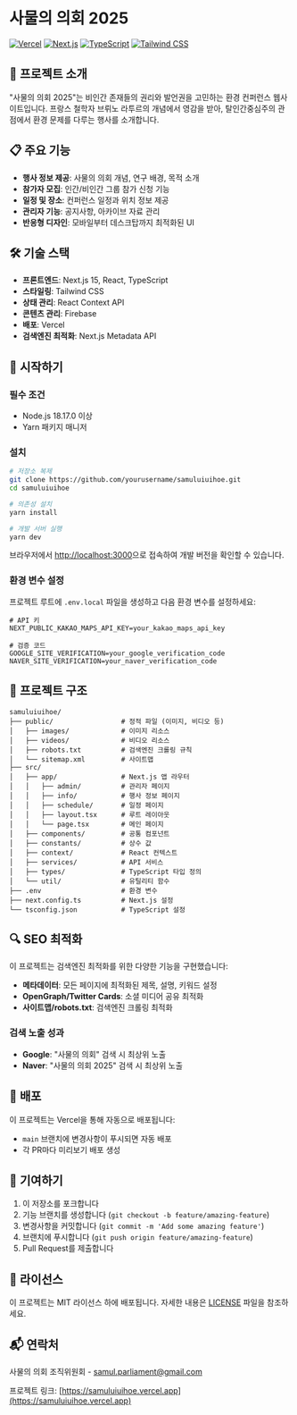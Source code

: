 # 사물의 의회 2025

[![Vercel](https://img.shields.io/badge/Vercel-000000?style=for-the-badge&logo=vercel&logoColor=white)](https://samuluiuihoe.vercel.app)
[![Next.js](https://img.shields.io/badge/Next.js-000000?style=for-the-badge&logo=next.js&logoColor=white)](https://nextjs.org/)
[![TypeScript](https://img.shields.io/badge/TypeScript-3178C6?style=for-the-badge&logo=typescript&logoColor=white)](https://www.typescriptlang.org/)
[![Tailwind CSS](https://img.shields.io/badge/Tailwind_CSS-38B2AC?style=for-the-badge&logo=tailwind-css&logoColor=white)](https://tailwindcss.com/)

## 📄 프로젝트 소개

"사물의 의회 2025"는 비인간 존재들의 권리와 발언권을 고민하는 환경 컨퍼런스 웹사이트입니다. 프랑스 철학자 브뤼노 라투르의 개념에서 영감을 받아, 탈인간중심주의 관점에서 환경 문제를 다루는 행사를 소개합니다.

## 📋 주요 기능

- **행사 정보 제공**: 사물의 의회 개념, 연구 배경, 목적 소개
- **참가자 모집**: 인간/비인간 그룹 참가 신청 기능
- **일정 및 장소**: 컨퍼런스 일정과 위치 정보 제공
- **관리자 기능**: 공지사항, 아카이브 자료 관리
- **반응형 디자인**: 모바일부터 데스크탑까지 최적화된 UI

## 🛠️ 기술 스택

- **프론트엔드**: Next.js 15, React, TypeScript
- **스타일링**: Tailwind CSS
- **상태 관리**: React Context API
- **콘텐츠 관리**: Firebase
- **배포**: Vercel
- **검색엔진 최적화**: Next.js Metadata API

## 🚀 시작하기

### 필수 조건

- Node.js 18.17.0 이상
- Yarn 패키지 매니저

### 설치

```bash
# 저장소 복제
git clone https://github.com/yourusername/samuluiuihoe.git
cd samuluiuihoe

# 의존성 설치
yarn install

# 개발 서버 실행
yarn dev
```

브라우저에서 [http://localhost:3000](http://localhost:3000)으로 접속하여 개발 버전을 확인할 수 있습니다.

### 환경 변수 설정

프로젝트 루트에 `.env.local` 파일을 생성하고 다음 환경 변수를 설정하세요:

```
# API 키
NEXT_PUBLIC_KAKAO_MAPS_API_KEY=your_kakao_maps_api_key

# 검증 코드
GOOGLE_SITE_VERIFICATION=your_google_verification_code
NAVER_SITE_VERIFICATION=your_naver_verification_code
```

## 📁 프로젝트 구조

```
samuluiuihoe/
├── public/                 # 정적 파일 (이미지, 비디오 등)
│   ├── images/             # 이미지 리소스
│   ├── videos/             # 비디오 리소스
│   ├── robots.txt          # 검색엔진 크롤링 규칙
│   └── sitemap.xml         # 사이트맵
├── src/
│   ├── app/                # Next.js 앱 라우터
│   │   ├── admin/          # 관리자 페이지
│   │   ├── info/           # 행사 정보 페이지
│   │   ├── schedule/       # 일정 페이지
│   │   ├── layout.tsx      # 루트 레이아웃
│   │   └── page.tsx        # 메인 페이지
│   ├── components/         # 공통 컴포넌트
│   ├── constants/          # 상수 값
│   ├── context/            # React 컨텍스트
│   ├── services/           # API 서비스
│   ├── types/              # TypeScript 타입 정의
│   └── util/               # 유틸리티 함수
├── .env                    # 환경 변수
├── next.config.ts          # Next.js 설정
└── tsconfig.json           # TypeScript 설정
```

## 🔍 SEO 최적화

이 프로젝트는 검색엔진 최적화를 위한 다양한 기능을 구현했습니다:

- **메타데이터**: 모든 페이지에 최적화된 제목, 설명, 키워드 설정
- **OpenGraph/Twitter Cards**: 소셜 미디어 공유 최적화
- **사이트맵/robots.txt**: 검색엔진 크롤링 최적화

### 검색 노출 성과

- **Google**: "사물의 의회" 검색 시 최상위 노출
- **Naver**: "사물의 의회 2025" 검색 시 최상위 노출

## 🔄 배포

이 프로젝트는 Vercel을 통해 자동으로 배포됩니다:

- `main` 브랜치에 변경사항이 푸시되면 자동 배포
- 각 PR마다 미리보기 배포 생성

## 🤝 기여하기

1. 이 저장소를 포크합니다
2. 기능 브랜치를 생성합니다 (`git checkout -b feature/amazing-feature`)
3. 변경사항을 커밋합니다 (`git commit -m 'Add some amazing feature'`)
4. 브랜치에 푸시합니다 (`git push origin feature/amazing-feature`)
5. Pull Request를 제출합니다

## 📝 라이선스

이 프로젝트는 MIT 라이선스 하에 배포됩니다. 자세한 내용은 [LICENSE](LICENSE) 파일을 참조하세요.

## 📬 연락처

사물의 의회 조직위원회 - samul.parliament@gmail.com

프로젝트 링크: [https://samuluiuihoe.vercel.app](https://samuluiuihoe.vercel.app)
